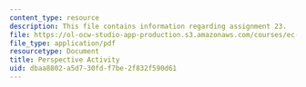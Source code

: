 ```yaml
---
content_type: resource
description: This file contains information regarding assignment 23.
file: https://ol-ocw-studio-app-production.s3.amazonaws.com/courses/ec-050-recreate-experiments-from-history-inform-the-future-from-the-past-galileo-january-iap-2010/dbaa8802a5d730fdf7be2f832f590d61_MITEC_050IAP10_assn23.pdf
file_type: application/pdf
resourcetype: Document
title: Perspective Activity
uid: dbaa8802-a5d7-30fd-f7be-2f832f590d61
---
```

